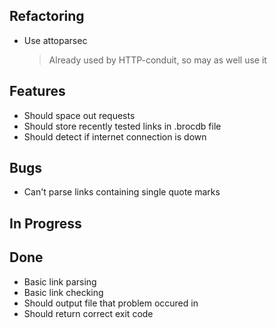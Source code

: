 ## Refactoring

- Use attoparsec
    > Already used by HTTP-conduit, so may as well use it

## Features

- Should space out requests
- Should store recently tested links in .brocdb file
- Should detect if internet connection is down

## Bugs

- Can't parse links containing single quote marks

## In Progress


## Done

- Basic link parsing
- Basic link checking
- Should output file that problem occured in
- Should return correct exit code
